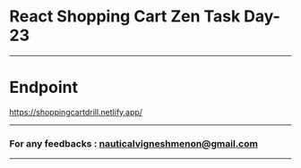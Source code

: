 #  React Shopping Cart Zen Task Day-23
---

# Endpoint  
https://shoppingcartdrill.netlify.app/

---

### For any feedbacks : nauticalvigneshmenon@gmail.com
---
